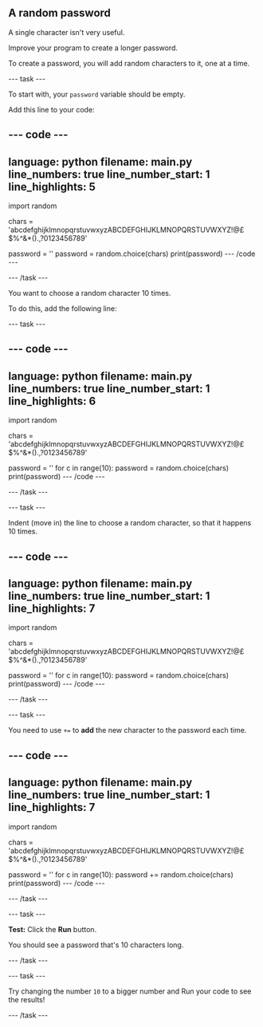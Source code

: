 ## A random password

A single character isn't very useful.

Improve your program to create a longer password.

To create a password, you will add random characters to it, one at a time.

--- task ---

To start with, your `password` variable should be empty. 

Add this line to your code:

--- code ---
---
language: python
filename: main.py
line_numbers: true
line_number_start: 1
line_highlights: 5
---
import random

chars = 'abcdefghijklmnopqrstuvwxyzABCDEFGHIJKLMNOPQRSTUVWXYZ!@£$%^&*().,?0123456789'

password = ''
password = random.choice(chars)
print(password)
--- /code ---

--- /task ---

You want to choose a random character 10 times. 

To do this, add the following line:

--- task ---

--- code ---
---
language: python
filename: main.py
line_numbers: true
line_number_start: 1
line_highlights: 6
---
import random

chars = 'abcdefghijklmnopqrstuvwxyzABCDEFGHIJKLMNOPQRSTUVWXYZ!@£$%^&*().,?0123456789'

password = ''
for c in range(10):
password = random.choice(chars)
print(password)
--- /code ---

--- /task ---

--- task ---

Indent (move in) the line to choose a random character, so that it happens 10 times.

--- code ---
---
language: python
filename: main.py
line_numbers: true
line_number_start: 1
line_highlights: 7
---
import random

chars = 'abcdefghijklmnopqrstuvwxyzABCDEFGHIJKLMNOPQRSTUVWXYZ!@£$%^&*().,?0123456789'

password = ''
for c in range(10):
    password = random.choice(chars)
print(password)
--- /code ---

--- /task ---

--- task ---

You need to use `+=` to __add__ the new character to the password each time.

--- code ---
---
language: python
filename: main.py
line_numbers: true
line_number_start: 1
line_highlights: 7
---
import random

chars = 'abcdefghijklmnopqrstuvwxyzABCDEFGHIJKLMNOPQRSTUVWXYZ!@£$%^&*().,?0123456789'

password = ''
for c in range(10):
    password += random.choice(chars)
print(password)
--- /code ---

--- /task ---

--- task ---

**Test:** Click the **Run** button. 

You should see a password that's 10 characters long.

--- /task ---

--- task ---

Try changing the number `10` to a bigger number and Run your code to see the results!

--- /task ---
